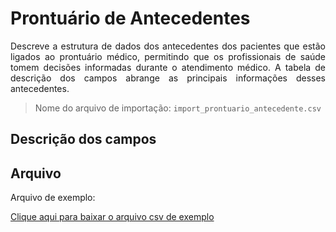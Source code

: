 # Prontuário de Antecedentes
<p align="justify"> 
Descreve a estrutura de dados dos antecedentes dos pacientes que estão ligados ao prontuário médico, permitindo que os profissionais de saúde tomem decisões informadas durante o atendimento médico. A tabela de descrição dos campos abrange as principais informações desses antecedentes.
 </p>

> Nome do arquivo de importação: `import_prontuario_antecedente.csv`

## Descrição dos campos

[](tables/campos.md ':include')


## Arquivo
<p align="justify">Arquivo de exemplo:</p>

[Clique aqui para baixar o arquivo csv de exemplo](documentacao/view_prontuario_antecedente/import_prontuario_antecedente.csv ':ignore')
